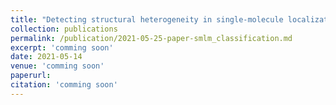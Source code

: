 ```yaml
---
title: "Detecting structural heterogeneity in single-molecule localization microscopy data"
collection: publications
permalink: /publication/2021-05-25-paper-smlm_classification.md
excerpt: 'comming soon'
date: 2021-05-14
venue: 'comming soon'
paperurl:
citation: 'comming soon'
---
```



